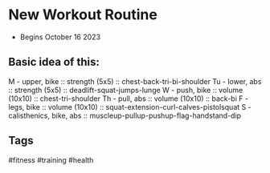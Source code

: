 # New Workout Routine
* Begins October 16 2023

## Basic idea of this:
M  - upper, bike :: strength (5x5) :: chest-back-tri-bi-shoulder
Tu - lower, abs  :: strength (5x5) :: deadlift-squat-jumps-lunge
W  - push, bike  :: volume (10x10) :: chest-tri-shoulder
Th - pull, abs   :: volume (10x10) :: back-bi
F  - legs, bike  :: volume (10x10) :: squat-extension-curl-calves-pistolsquat
S  - calisthenics, bike, abs       :: muscleup-pullup-pushup-flag-handstand-dip


## Tags
#fitness #training #health
